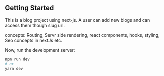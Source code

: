 
## Getting Started
This is a blog project using next-js. A user can add new blogs and can access them though slug url.

concepts: Routing, Servr side rendering, react components, hooks, styling, Seo concepts in nextJs etc.



Now, run the development server:

```bash
npm run dev
# or
yarn dev
```
